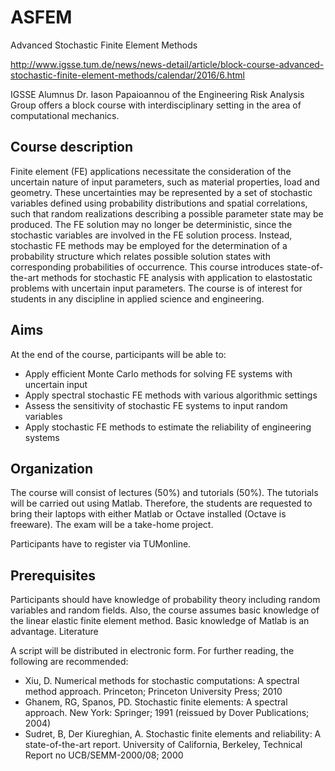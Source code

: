 # ASFEM
Advanced Stochastic Finite Element Methods

http://www.igsse.tum.de/news/news-detail/article/block-course-advanced-stochastic-finite-element-methods/calendar/2016/6.html


IGSSE Alumnus Dr. Iason Papaioannou of the Engineering Risk Analysis Group offers a block course with interdisciplinary setting in the area of computational mechanics.

## Course description

Finite element (FE) applications necessitate the consideration of the uncertain nature of input parameters, such as material properties, load and geometry. These uncertainties may be represented by a set of stochastic variables defined using probability distributions and spatial correlations, such that random realizations describing a possible parameter state may be produced.
The FE solution may no longer be deterministic, since the stochastic variables are involved in the FE solution process. Instead, stochastic FE methods may be employed for the determination of a probability structure which relates possible solution states with corresponding probabilities of occurrence.
This course introduces state-of-the-art methods for stochastic FE analysis with application to elastostatic problems with uncertain input parameters. The course is of interest for students in any discipline in applied science and engineering.

## Aims

At the end of the course, participants will be able to:

- Apply efficient Monte Carlo methods for solving FE systems with uncertain input
- Apply spectral stochastic FE methods with various algorithmic settings
- Assess the sensitivity of stochastic FE systems to input random variables
- Apply stochastic FE methods to estimate the reliability of engineering systems

## Organization

The course will consist of lectures (50%) and tutorials (50%). The tutorials will be carried out using Matlab. Therefore, the students are requested to bring their laptops with either Matlab or Octave installed (Octave is freeware). The exam will be a take-home project.

Participants have to register via TUMonline.

## Prerequisites

Participants should have knowledge of probability theory including random variables and random fields. Also, the course assumes basic knowledge of the linear elastic finite element method. Basic knowledge of Matlab is an advantage.
Literature

A script will be distributed in electronic form. For further reading, the following are recommended:

-  Xiu, D. Numerical methods for stochastic computations: A spectral method approach. Princeton; Princeton University Press; 2010
- Ghanem, RG, Spanos, PD. Stochastic finite elements: A spectral approach. New York: Springer; 1991 (reissued by Dover Publications; 2004)
- Sudret, B, Der Kiureghian, A. Stochastic finite elements and reliability: A state-of-the-art report. University of California, Berkeley, Technical Report no UCB/SEMM-2000/08; 2000
